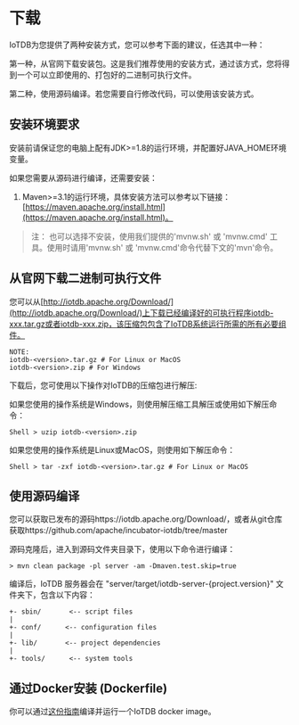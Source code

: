 <!--

    Licensed to the Apache Software Foundation (ASF) under one
    or more contributor license agreements.  See the NOTICE file
    distributed with this work for additional information
    regarding copyright ownership.  The ASF licenses this file
    to you under the Apache License, Version 2.0 (the
    "License"); you may not use this file except in compliance
    with the License.  You may obtain a copy of the License at
    
        http://www.apache.org/licenses/LICENSE-2.0
    
    Unless required by applicable law or agreed to in writing,
    software distributed under the License is distributed on an
    "AS IS" BASIS, WITHOUT WARRANTIES OR CONDITIONS OF ANY
    KIND, either express or implied.  See the License for the
    specific language governing permissions and limitations
    under the License.

-->

# 下载

IoTDB为您提供了两种安装方式，您可以参考下面的建议，任选其中一种：

第一种，从官网下载安装包。这是我们推荐使用的安装方式，通过该方式，您将得到一个可以立即使用的、打包好的二进制可执行文件。

第二种，使用源码编译。若您需要自行修改代码，可以使用该安装方式。

## 安装环境要求

安装前请保证您的电脑上配有JDK>=1.8的运行环境，并配置好JAVA_HOME环境变量。

如果您需要从源码进行编译，还需要安装：

1. Maven>=3.1的运行环境，具体安装方法可以参考以下链接：[https://maven.apache.org/install.html](https://maven.apache.org/install.html)。

> 注： 也可以选择不安装，使用我们提供的'mvnw.sh' 或 'mvnw.cmd' 工具。使用时请用'mvnw.sh' 或 'mvnw.cmd'命令代替下文的'mvn'命令。

## 从官网下载二进制可执行文件

您可以从[http://iotdb.apache.org/Download/](http://iotdb.apache.org/Download/)上下载已经编译好的可执行程序iotdb-xxx.tar.gz或者iotdb-xxx.zip，该压缩包包含了IoTDB系统运行所需的所有必要组件。

```
NOTE:
iotdb-<version>.tar.gz # For Linux or MacOS
iotdb-<version>.zip # For Windows
```

下载后，您可使用以下操作对IoTDB的压缩包进行解压: 

如果您使用的操作系统是Windows，则使用解压缩工具解压或使用如下解压命令：

```
Shell > uzip iotdb-<version>.zip
```

如果您使用的操作系统是Linux或MacOS，则使用如下解压命令：

```
Shell > tar -zxf iotdb-<version>.tar.gz # For Linux or MacOS
```

## 使用源码编译

您可以获取已发布的源码https://iotdb.apache.org/Download/，或者从git仓库获取https://github.com/apache/incubator-iotdb/tree/master

源码克隆后，进入到源码文件夹目录下，使用以下命令进行编译：

```
> mvn clean package -pl server -am -Dmaven.test.skip=true
```

编译后，IoTDB 服务器会在 "server/target/iotdb-server-{project.version}" 文件夹下，包含以下内容：

```
+- sbin/       <-- script files
|
+- conf/      <-- configuration files
|
+- lib/       <-- project dependencies
|
+- tools/      <-- system tools
```

## 通过Docker安装 (Dockerfile)

你可以通过[这份指南](../3-Server/5-Docker%20Image.html)编译并运行一个IoTDB docker image。

